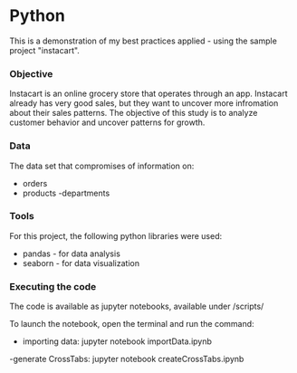 # Python
This is a demonstration of my best practices applied - using the sample project "instacart".

### **Objective**

Instacart is an online grocery store that operates through an app. Instacart already has very good sales, but they want to uncover more infromation about their sales patterns. The objective of this study is to analyze customer behavior and uncover patterns for growth.

### Data

The data set that compromises of information on:

-   orders
-   products -departments

### Tools

For this project, the following python libraries were used:

-   pandas - for data analysis
-   seaborn - for data visualization

### Executing the code

The code is available as jupyter notebooks, available under /scripts/

To launch the notebook, open the terminal and run the command:

-   importing data: jupyter notebook importData.ipynb

-generate CrossTabs: jupyter notebook createCrossTabs.ipynb
